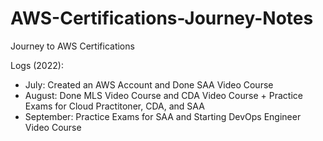 # AWS-Certifications-Journey-Notes
Journey to AWS Certifications

Logs (2022):

- July: Created an AWS Account and Done SAA Video Course
- August: Done MLS Video Course and CDA Video Course + Practice Exams for Cloud Practitoner, CDA, and SAA
- September: Practice Exams for SAA and Starting DevOps Engineer Video Course
